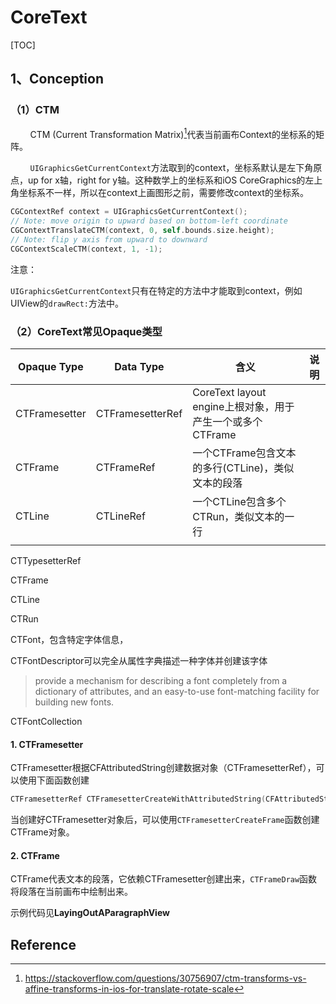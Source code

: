 # CoreText
[TOC]

## 1、Conception

### （1）CTM

&nbsp;&nbsp;&nbsp;&nbsp;&nbsp;&nbsp;&nbsp;&nbsp;CTM (Current Transformation Matrix)[^1]代表当前画布Context的坐标系的矩阵。

&nbsp;&nbsp;&nbsp;&nbsp;&nbsp;&nbsp;&nbsp;&nbsp;`UIGraphicsGetCurrentContext`方法取到的context，坐标系默认是左下角原点，up for x轴，right for y轴。这种数学上的坐标系和iOS CoreGraphics的左上角坐标系不一样，所以在context上画图形之前，需要修改context的坐标系。

```objective-c
CGContextRef context = UIGraphicsGetCurrentContext();
// Note: move origin to upward based on bottom-left coordinate
CGContextTranslateCTM(context, 0, self.bounds.size.height);
// Note: flip y axis from upward to downward
CGContextScaleCTM(context, 1, -1);
```

注意：
>
`UIGraphicsGetCurrentContext`只有在特定的方法中才能取到context，例如UIView的`drawRect:`方法中。



### （2）CoreText常见Opaque类型



| Opaque Type   | Data Type        | 含义                                                      | 说明 |
| ------------- | ---------------- | --------------------------------------------------------- | ---- |
| CTFramesetter | CTFramesetterRef | CoreText layout engine上根对象，用于产生一个或多个CTFrame |      |
| CTFrame       | CTFrameRef       | 一个CTFrame包含文本的多行(CTLine)，类似文本的段落         |      |
| CTLine        | CTLineRef        | 一个CTLine包含多个CTRun，类似文本的一行                   |      |
|               |                  |                                                           |      |





CTTypesetterRef

CTFrame

CTLine

CTRun



CTFont，包含特定字体信息，

CTFontDescriptor可以完全从属性字典描述一种字体并创建该字体

> provide a mechanism for describing a font completely from a dictionary of attributes, and an easy-to-use font-matching facility for building new fonts.

CTFontCollection



#### 1. CTFramesetter

CTFramesetter根据CFAttributedString创建数据对象（CTFramesetterRef），可以使用下面函数创建

```c
CTFramesetterRef CTFramesetterCreateWithAttributedString(CFAttributedStringRef string);
```

当创建好CTFramesetter对象后，可以使用`CTFramesetterCreateFrame`函数创建CTFrame对象。



#### 2. CTFrame

CTFrame代表文本的段落，它依赖CTFramesetter创建出来，`CTFrameDraw`函数将段落在当前画布中绘制出来。

示例代码见**LayingOutAParagraphView**





Reference
--

[^1]: https://stackoverflow.com/questions/30756907/ctm-transforms-vs-affine-transforms-in-ios-for-translate-rotate-scale



